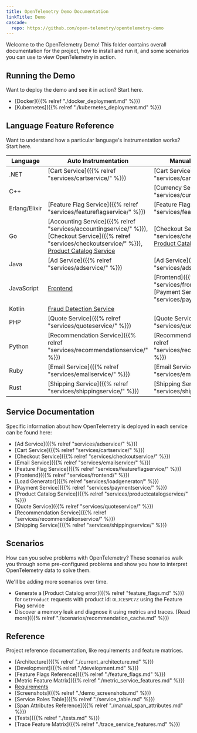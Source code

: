 ```yaml
---
title: OpenTelemetry Demo Documentation
linkTitle: Demo
cascade:
  repo: https://github.com/open-telemetry/opentelemetry-demo
---
```


Welcome to the OpenTelemetry Demo! This folder contains overall documentation
for the project, how to install and run it, and some scenarios you can use to
view OpenTelemetry in action.

## Running the Demo

Want to deploy the demo and see it in action? Start here.

- [Docker]({{% relref "./docker_deployment.md" %}})
- [Kubernetes]({{% relref "./kubernetes_deployment.md" %}})

## Language Feature Reference

Want to understand how a particular language's instrumentation works? Start
here.

| Language      | Auto Instrumentation                                                                                                                                                       | Manual Instrumentation                                                                                              |
|---------------|----------------------------------------------------------------------------------------------------------------------------------------------------------------------------|---------------------------------------------------------------------------------------------------------------------|
| .NET          | [Cart Service]({{% relref "services/cartservice/" %}})                                                                                                                                  | [Cart Service]({{% relref "services/cartservice/" %}})                                                                           |
| C++           |                                                                                                                                                                            | [Currency Service]({{% relref "services/currencyservice/" %}})                                                                   |
| Erlang/Elixir | [Feature Flag Service]({{% relref "services/featureflagservice/" %}})                                                                                                                   | [Feature Flag Service]({{% relref "services/featureflagservice/" %}})                                                            |
| Go            | [Accounting Service]({{% relref "services/accountingservice/" %}}), [Checkout Service]({{% relref "services/checkoutservice/" %}}), [Product Catalog Service]( services/productcatalogservice/ ) | [Checkout Service]({{% relref "services/checkoutservice/" %}}), [Product Catalog Service]( services/productcatalogservice/ ) |
| Java          | [Ad Service]({{% relref "services/adservice/" %}})                                                                                                                                      | [Ad Service]({{% relref "services/adservice/" %}})                                                                               |
| JavaScript    | [Frontend]( services/frontend/ )                                                                                                                                       | [Frontend]({{% relref "services/frontend/" %}}), [Payment Service]({{% relref "services/paymentservice/" %}})                                 |
| Kotlin        | [Fraud Detection Service]( services/frauddetectionservice/ )                                                                                                           |                                                                                                                     |
| PHP           | [Quote Service]({{% relref "services/quoteservice/" %}})                                                                                                                                | [Quote Service]({{% relref "services/quoteservice/" %}})                                                                         |
| Python        | [Recommendation Service]({{% relref "services/recommendationservice/" %}})                                                                                                              | [Recommendation Service]({{% relref "services/recommendationservice/" %}})                                                       |
| Ruby          | [Email Service]({{% relref "services/emailservice/" %}})                                                                                                                                | [Email Service]({{% relref "services/emailservice/" %}})                                                                         |
| Rust          | [Shipping Service]({{% relref "services/shippingservice/" %}})                                                                                                                          | [Shipping Service]({{% relref "services/shippingservice/" %}})                                                                   |

## Service Documentation

Specific information about how OpenTelemetry is deployed in each service can be
found here:

- [Ad Service]({{% relref "services/adservice/" %}})
- [Cart Service]({{% relref "services/cartservice/" %}})
- [Checkout Service]({{% relref "services/checkoutservice/" %}})
- [Email Service]({{% relref "services/emailservice/" %}})
- [Feature Flag Service]({{% relref "services/featureflagservice/" %}})
- [Frontend]({{% relref "services/frontend/" %}})
- [Load Generator]({{% relref "services/loadgenerator/" %}})
- [Payment Service]({{% relref "services/paymentservice/" %}})
- [Product Catalog Service]({{% relref "services/productcatalogservice/" %}})
- [Quote Service]({{% relref "services/quoteservice/" %}})
- [Recommendation Service]({{% relref "services/recommendationservice/" %}})
- [Shipping Service]({{% relref "services/shippingservice/" %}})

## Scenarios

How can you solve problems with OpenTelemetry? These scenarios walk you through
some pre-configured problems and show you how to interpret OpenTelemetry data to
solve them.

We'll be adding more scenarios over time.

- Generate a [Product Catalog error]({{% relref "feature_flags.md" %}}) for `GetProduct` requests
  with product id: `OLJCESPC7Z` using the Feature Flag service
- Discover a memory leak and diagnose it using metrics and traces. [Read more]({{% relref "./scenarios/recommendation_cache.md" %}})

## Reference

Project reference documentation, like requirements and feature matrices.

- [Architecture]({{% relref "./current_architecture.md" %}})
- [Development]({{% relref "./development.md" %}})
- [Feature Flags Reference]({{% relref "./feature_flags.md" %}})
- [Metric Feature Matrix]({{% relref "./metric_service_features.md" %}})
- [Requirements](./requirements/)
- [Screenshots]({{% relref "./demo_screenshots.md" %}})
- [Service Roles Table]({{% relref "./service_table.md" %}})
- [Span Attributes Reference]({{% relref "./manual_span_attributes.md" %}})
- [Tests]({{% relref "./tests.md" %}})
- [Trace Feature Matrix]({{% relref "./trace_service_features.md" %}})
